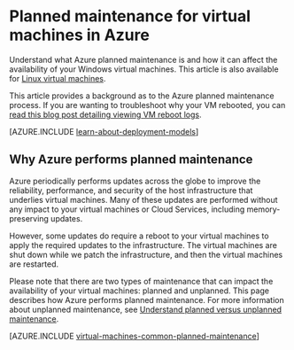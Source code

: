 <properties
	pageTitle="Planned maintenance for Windows VMs | Azure"
	description="Understand what Azure planned maintenance is and how it affects your Windows virtual machines running in Azure"
	services="virtual-machines-windows"
	documentationCenter=""
	authors="drewm"
	manager="timlt"
	editor=""
	tags="azure-service-management,azure-resource-manager"/>

<tags
	ms.service="virtual-machines-windows"
	ms.date="04/26/2016"
	wacn.date=""/>

# Planned maintenance for virtual machines in Azure


Understand what Azure planned maintenance is and how it can affect the availability of your Windows virtual machines. This article is also available for [Linux virtual machines](/documentation/articles/virtual-machines-linux-planned-maintenance/). 

This article provides a background as to the Azure planned maintenance process. If you are wanting to troubleshoot why your VM rebooted, you can [read this blog post detailing viewing VM reboot logs](https://azure.microsoft.com/blog/viewing-vm-reboot-logs/).

[AZURE.INCLUDE [learn-about-deployment-models](../includes/learn-about-deployment-models-both-include.md)]


## Why Azure performs planned maintenance

Azure periodically performs updates across the globe to improve the reliability, performance, and security of the host infrastructure that underlies virtual machines. Many of these updates are performed without any impact to your virtual machines or Cloud Services, including memory-preserving updates.

However, some updates do require a reboot to your virtual machines to apply the required updates to the infrastructure. The virtual machines are shut down while we patch the infrastructure, and then the virtual machines are restarted.

Please note that there are two types of maintenance that can impact the availability of your virtual machines: planned and unplanned. This page describes how Azure performs planned maintenance. For more information about unplanned maintenance, see [Understand planned versus unplanned maintenance](/documentation/articles/virtual-machines-windows-manage-availability/).

[AZURE.INCLUDE [virtual-machines-common-planned-maintenance](../includes/virtual-machines-common-planned-maintenance.md)]
